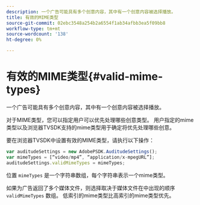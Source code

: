 ```yaml
---
description: 一个广告可能具有多个创意内容，其中有一个创意内容被选择播放。
title: 有效的MIME类型
source-git-commit: 02ebc3548a254b2a6554f1ab34afbb3ea5f09bb8
workflow-type: tm+mt
source-wordcount: '138'
ht-degree: 0%

---
```


# 有效的MIME类型{#valid-mime-types}

一个广告可能具有多个创意内容，其中有一个创意内容被选择播放。

对于MIME类型，您可以指定用户可以优先处理哪些创意类型。 用户指定的mime类型以及浏览器TVSDK支持的mime类型用于确定将优先处理哪些创意。

要在浏览器TVSDK中设置有效的MIME类型，请执行以下操作：

```js
var auditudeSettings = new AdobePSDK.AuditudeSettings(); 
var mimeTypes = [“video/mp4”, “application/x-mpegURL”]; 
auditudeSettings.validMimeTypes = mimeTypes; 
```

位置 `mimeTypes` 是一个字符串数组，每个字符串表示一个mime类型。

如果为广告返回了多个媒体文件，则选择取决于媒体文件在中出现的顺序 `validMimeTypes` 数组。 低索引的mime类型比高索引的mime类型优先。
